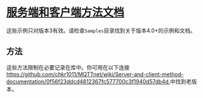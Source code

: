 # [服务端和客户端方法文档](https://github.com/dotnet/MQTTnet/wiki/Server-and-client-method-documentation)

这些示例只对版本3有效。请检查`Samples`目录找到关于版本4.0+的示例和文档。

## 方法

这些方法限制在必要记录在库中。你可用在以下连接<https://github.com/chkr1011/MQTTnet/wiki/Server-and-client-method-documentation/0f56f23ddcd4812367fc577700c3f1940d57db4d.>中找到老版本。
